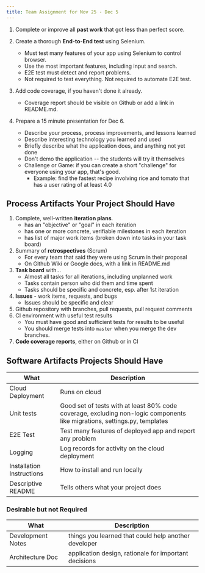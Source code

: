 ```yaml
---
title: Team Assignment for Nov 25 - Dec 5
---
```


1. Complete or improve all **past work** that got less than perfect score.

2. Create a thorough **End-to-End test** using Selenium.
   * Must test many features of your app using Selenium to control browser.
   * Use the most important features, including input and search.
   * E2E test must detect and report problems.
   * Not required to test everything.  Not required to automate E2E test.

3. Add code coverage, if you haven't done it already.
   * Coverage report should be visible on Github or add a link in README.md.

4. Prepare a 15 minute presentation for Dec 6.

   * Describe your process, process improvements, and lessons learned
   * Describe interesting technology you learned and used
   * Briefly describe what the application does, and anything not yet done
   * Don't demo the application -- the students will try it themselves
   * Challenge or Game: if you can create a short "challenge" for everyone using your app, that's good.
       - Example: find the fastest recipe involving rice and tomato that has a user rating of at least 4.0


## Process Artifacts Your Project Should Have

1. Complete, well-written **iteration plans**.
   * has an "objective" or "goal" in each iteration
   * has one or more concrete, verifiable milestones in each iteration
   * has list of major work items (broken down into tasks in your task board)
2. Summary of **retrospectives** (Scrum)
   * For every team that said they were using Scrum in their proposal
   * On Github Wiki or Google docs, with a link in README.md
3. **Task board** with...
   * Almost all tasks for all iterations, including unplanned work
   * Tasks contain person who did them and time spent
   * Tasks should be specific and concrete, esp. after 1st iteration
4. **Issues** - work items, requests, and bugs
   * Issues should be specific and clear
5. Github repository with branches, pull requests, pull request comments 
6. CI environment with useful test results
   * You must have good and sufficient tests for results to be useful
   * You should merge tests into `master` when you merge the dev branches.
7. **Code coverage reports**, either on Github or in CI

## Software Artifacts Projects Should Have

| What             | Description        |
|------------------|--------------------|
| Cloud Deployment | Runs on cloud      |
| Unit tests       | Good set of tests with at least 80% code coverage, excluding non-logic components like migrations, settings.py, templates |
| E2E Test         | Test many features of deployed app and report any problem |
| Logging          | Log records for activity on the cloud deployment |
| Installation Instructions | How to install and run locally |
| Descriptive README  | Tells others what your project does |

### Desirable but not Required

| What             | Description        |
|------------------|--------------------|
| Development Notes | things you learned that could help another developer |
| Architecture Doc  | application design, rationale for important decisions |
